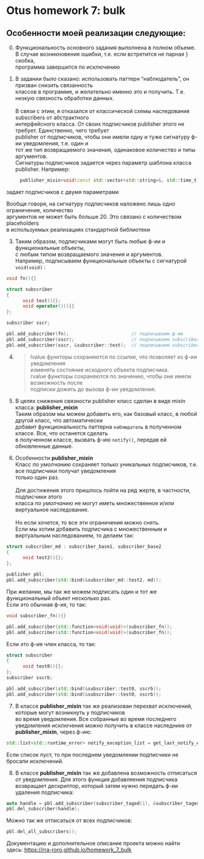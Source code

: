 # Otus homework 7: bulk

## Особенности моей реализации следующие:

0) Функциональность основного задания выполнена в полном объеме.<br>
   В случае возникновения ошибки, т.е. если встретится не парная } скобка,<br>
   программа завершится по исключению

1)	В задании было сказано: использовать паттерн “наблюдатель”, он призван снизить связанность <br>
классов в программе, и желательно именно это и получить. Т.е. низкую связность обработки данных.<br><br>
В связи с этим, я отказался от классической схемы наследования subscribers от абстрактного <br>
интерфейсного класса. От своих подписчиков publisher этого не требует. Единственно, чего требует <br>
publisher от подписчиков, чтобы они имели одну и туже сигнатуру ф-ии уведомления, т.е. один и <br>
тот же тип возвращаемого значения, одинаковое количество и типы аргументов.  
Сигнатуры подписчиков задается через параметр шаблона класса publisher. Например:
```cpp
     publisher_mixin<void(const std::vector<std::string>&, std::time_t)>
```
задает подписчиков с двумя параметрами

Вообще говоря, на сигнатуру подписчиков наложено лишь одно ограничение, количество <br>
аргументов не может быть больше 20. Это связано с количеством placeholders <br>
в используемых реализациях стандартной библиотеки

3)	Таким образом, подписчиками могут быть любые ф-ии и функциональные объекты, <br>
с любым типом возвращаемого значения и аргументов.<br>
Например, подписываем функциональные объекты с сигнатурой `void(void)` :
```cpp
void fn(){}

struct subscriber
{
      void test(){};
      void operator()(){}
};

subscriber sscr;

pbl.add_subscriber(fn);                       // подписываем ф-ию
pbl.add_subscriber(sscr);                     // подписываем subscriber::operator()
pbl.add_subscriber(sscr, &subscriber::test);  // подписываем subscriber::test()

```

4)	>lvalue функторы сохраняются по ссылке, что позволяет из ф-ии уведомления <br>
    изменять состояние исходного объекта подписчика.<br>
    >rvalue функторы сохраняются по значению, чтобы они имели возможность после <br>
    подписки дожить до вызова ф-ии уведомления.

5)	В целях снижения связности publisher класс сделан в виде mixin класса:  **publisher_mixin**<br>
    Таким образом мы можем добавить его, как базовый класс, в любой другой класс, что автоматически <br>
    добавит функциональность паттерна `наблюдатель` в полученном классе. Все, что останется сделать <br>
    в полученном классе, вызвать ф-ию `notify()`, передав ей обновленные данные.

6)  Особенности **publisher_mixin**<br>
    Класс *по умолчанию* сохраняет только уникальных подписчиков, т.е. все подписчики получат уведомления<br>
    только один раз.<br><br>
    Для достижения этого пришлось пойти на ряд жертв, в частности, подписчики этого <br>
    класса *по умолчанию* не могут иметь множественное и/или виртуальное наследование.<br><br>
    Но если хочется, то все эти ограничения можно снять.<br>
    Если мы хотим добавить подписчика с множественным и виртуальным наследованием, то делаем так:
```cpp
struct subscriber_md : subscriber_base1, subscriber_base2
{
      void test2(){};
};

publisher pbl;
pbl.add_subscriber(std::bind(&subscriber_md::test2, md));
```
   
   При желании, мы так же можем подписать один и тот же функциональный объект несколько раз.<br>
   Если это обычная ф-ия, то так:    
```cpp
void subscriber_fn(){}

pbl.add_subscriber(std::function<void(void)>(subscriber_fn));
pbl.add_subscriber(std::function<void(void)>(subscriber_fn));
```
   Если это ф-ия член класса, то так:<br>
```cpp
struct subscriber
{
      void test0(){};
};
subscriber sscrb;

pbl.add_subscriber(std::bind(&subscriber::test0, sscrb)); 
pbl.add_subscriber(std::bind(&subscriber::test0, sscrb)); 
```
7) В классе **publisher_mixin** так же реализован перехват исключений, которые могут возникнуть у подписчиков<br>
во время уведомления. Все собранные во время последнего уведомления исключения можно получить в классе наследнике от 
**publisher_mixin**, через ф-ию:
```cpp
std::list<std::runtime_error> notify_exception_list = get_last_notify_exception();
```
Если список пуст, то при последнем уведомлении подписчики не бросали исключений.

8) В классе **publisher_mixin** так же добавлена возможность отписаться от уведомления.
Для этого функция добавляения подписчика возвращает дескриптор, который затем нужно передать ф-ии удаления подписчика:
```cpp
auto handle = pbl.add_subscriber(subscriber_taged(1), &subscriber_taged::test1);
pbl.del_subscriber(handle);
```
Можно так же отписаться от всех подписчиков:
```cpp
pbl.del_all_subscribers();
```

Документацию и дополнительное описание проекта можно найти здесь:
https://rra-roro.github.io/homework_7_bulk
